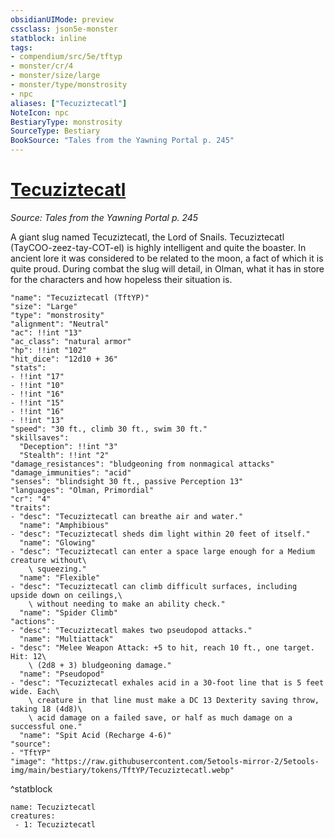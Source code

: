 ```yaml
---
obsidianUIMode: preview
cssclass: json5e-monster
statblock: inline
tags:
- compendium/src/5e/tftyp
- monster/cr/4
- monster/size/large
- monster/type/monstrosity
- npc
aliases: ["Tecuziztecatl"]
NoteIcon: npc
BestiaryType: monstrosity
SourceType: Bestiary
BookSource: "Tales from the Yawning Portal p. 245"
---
```

# [Tecuziztecatl](2-Mechanics/CLI/bestiary/npc/tecuziztecatl-tftyp.md)
*Source: Tales from the Yawning Portal p. 245*  

A giant slug named Tecuziztecatl, the Lord of Snails. Tecuziztecatl (TayCOO-zeez-tay-COT-el) is highly intelligent and quite the boaster. In ancient lore it was considered to be related to the moon, a fact of which it is quite proud. During combat the slug will detail, in Olman, what it has in store for the characters and how hopeless their situation is.

```statblock
"name": "Tecuziztecatl (TftYP)"
"size": "Large"
"type": "monstrosity"
"alignment": "Neutral"
"ac": !!int "13"
"ac_class": "natural armor"
"hp": !!int "102"
"hit_dice": "12d10 + 36"
"stats":
- !!int "17"
- !!int "10"
- !!int "16"
- !!int "15"
- !!int "16"
- !!int "13"
"speed": "30 ft., climb 30 ft., swim 30 ft."
"skillsaves":
  "Deception": !!int "3"
  "Stealth": !!int "2"
"damage_resistances": "bludgeoning from nonmagical attacks"
"damage_immunities": "acid"
"senses": "blindsight 30 ft., passive Perception 13"
"languages": "Olman, Primordial"
"cr": "4"
"traits":
- "desc": "Tecuziztecatl can breathe air and water."
  "name": "Amphibious"
- "desc": "Tecuziztecatl sheds dim light within 20 feet of itself."
  "name": "Glowing"
- "desc": "Tecuziztecatl can enter a space large enough for a Medium creature without\
    \ squeezing."
  "name": "Flexible"
- "desc": "Tecuziztecatl can climb difficult surfaces, including upside down on ceilings,\
    \ without needing to make an ability check."
  "name": "Spider Climb"
"actions":
- "desc": "Tecuziztecatl makes two pseudopod attacks."
  "name": "Multiattack"
- "desc": "Melee Weapon Attack: +5 to hit, reach 10 ft., one target. Hit: 12\
    \ (2d8 + 3) bludgeoning damage."
  "name": "Pseudopod"
- "desc": "Tecuziztecatl exhales acid in a 30-foot line that is 5 feet wide. Each\
    \ creature in that line must make a DC 13 Dexterity saving throw, taking 18 (4d8)\
    \ acid damage on a failed save, or half as much damage on a successful one."
  "name": "Spit Acid (Recharge 4-6)"
"source":
- "TftYP"
"image": "https://raw.githubusercontent.com/5etools-mirror-2/5etools-img/main/bestiary/tokens/TftYP/Tecuziztecatl.webp"
```
^statblock

```encounter-table
name: Tecuziztecatl
creatures:
 - 1: Tecuziztecatl
```
